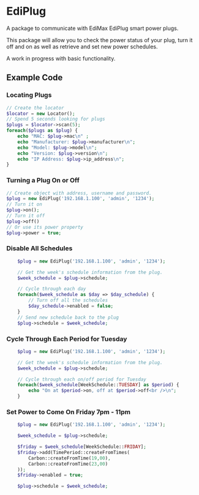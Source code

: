 # EdiPlug
A package to communicate with EdiMax EdiPlug smart power plugs.

This package will allow you to check the power status of your plug, turn it off and on as well as retrieve and set new power schedules.

A work in progress with basic functionality.

## Example Code

### Locating Plugs
```php
// Create the locator
$locator = new Locator();
// Spend 5 seconds looking for plugs
$plugs = $locator->scan(5);
foreach($plugs as $plug) {
	echo "MAC: $plug->mac\n" ;
	echo "Manufacturer: $plug->manufacturer\n";
	echo "Model: $plug->model\n";
	echo "Version: $plug->version\n";
	echo "IP Address: $plug->ip_address\n";
}
```

### Turning a Plug On or Off

```php
// Create object with address, username and password.
$plug = new EdiPlug('192.168.1.100', 'admin', '1234');
// Turn it on
$plug->on();
// Turn it off
$plug->off()
// Or use its power property
$plug->power = true;
```

### Disable All Schedules
```php
	$plug = new EdiPlug('192.168.1.100', 'admin', '1234');

	// Get the week's schedule information from the plug.
	$week_schedule = $plug->schedule;

	// Cycle through each day
	foreach($week_schedule as $day => $day_schedule) {
		// Turn off all the schedules
		$day_schedule->enabled = false;
	}
	// Send new schedule back to the plug
	$plug->schedule = $week_schedule;
```

### Cycle Through Each Period for Tuesday
```php
	$plug = new EdiPlug('192.168.1.100', 'admin', '1234');

	// Get the week's schedule information from the plug.
	$week_schedule = $plug->schedule;

	// Cycle through each on/off period for Tuesday
	foreach($week_schedule[WeekSchedule::TUESDAY] as $period) {
		echo "On at $period->on, off at $period->off<br />\n";
	}
```
### Set Power to Come On Friday 7pm - 11pm
```php
	$plug = new EdiPlug('192.168.1.100', 'admin', '1234');

	$week_schedule = $plug->schedule;

	$friday = $week_schedule[WeekSchedule::FRIDAY];
	$friday->add(TimePeriod::createFromTimes(
		Carbon::createFromTime(19,00),
		Carbon::createFromTime(23,00)
	));
	$friday->enabled = true;

	$plug->schedule = $week_schedule;
```
